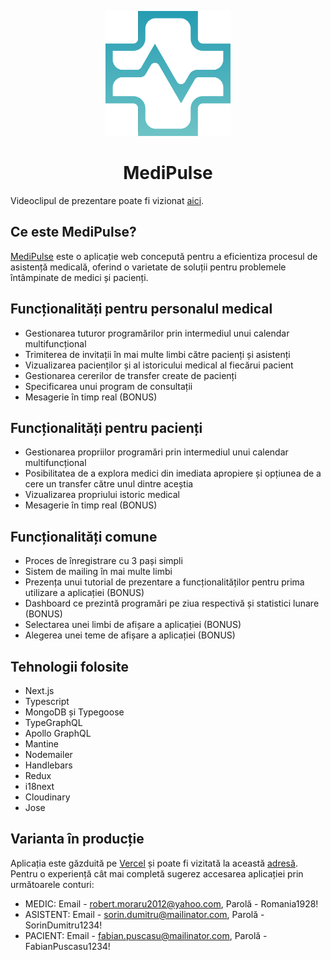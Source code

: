 <p align="center">
  <a href="https://medipulse.vercel.app/">
    <img src="https://github.com/Frostyezz/medipulse/blob/main/public/images/logos/logo_white.svg?raw=true" style="width: 200px" alt="MediPulse logo"/>
  </a>
</p>

<h1 align="center">MediPulse</h1>

Videoclipul de prezentare poate fi vizionat [aici](https://youtu.be/L58H5ctJDt8).

## Ce este MediPulse?

[MediPulse](https://medipulse.vercel.app/) este o aplicație web concepută pentru a eficientiza procesul de asistență medicală, oferind o varietate de soluții pentru problemele întâmpinate de medici și pacienți.

## Funcționalități pentru personalul medical

- Gestionarea tuturor programărilor prin intermediul unui calendar multifuncțional
- Trimiterea de invitații în mai multe limbi către pacienți și asistenți
- Vizualizarea pacienților și al istoricului medical al fiecărui pacient
- Gestionarea cererilor de transfer create de pacienți
- Specificarea unui program de consultații
- Mesagerie în timp real (BONUS)

## Funcționalități pentru pacienți

- Gestionarea propriilor programări prin intermediul unui calendar multifuncțional
- Posibilitatea de a explora medici din imediata apropiere și opțiunea de a cere un transfer către unul dintre aceștia
- Vizualizarea propriului istoric medical
- Mesagerie în timp real (BONUS)

## Funcționalități comune

- Proces de înregistrare cu 3 pași simpli
- Sistem de mailing în mai multe limbi
- Prezența unui tutorial de prezentare a funcționalităților pentru prima utilizare a aplicației (BONUS)
- Dashboard ce prezintă programări pe ziua respectivă și statistici lunare (BONUS)
- Selectarea unei limbi de afișare a aplicației (BONUS)
- Alegerea unei teme de afișare a aplicației (BONUS)

## Tehnologii folosite

- Next.js
- Typescript
- MongoDB și Typegoose
- TypeGraphQL
- Apollo GraphQL
- Mantine
- Nodemailer
- Handlebars
- Redux
- i18next
- Cloudinary
- Jose

## Varianta în producție

Aplicația este găzduită pe [Vercel](https://vercel.com/) și poate fi vizitată la această [adresă](https://medipulse.vercel.app/). Pentru o experiență cât mai completă sugerez accesarea aplicației prin următoarele conturi:

- MEDIC: Email - robert.moraru2012@yahoo.com, Parolă - Romania1928!
- ASISTENT: Email - sorin.dumitru@mailinator.com, Parolă - SorinDumitru1234!
- PACIENT: Email - fabian.puscasu@mailinator.com, Parolă - FabianPuscasu1234!
